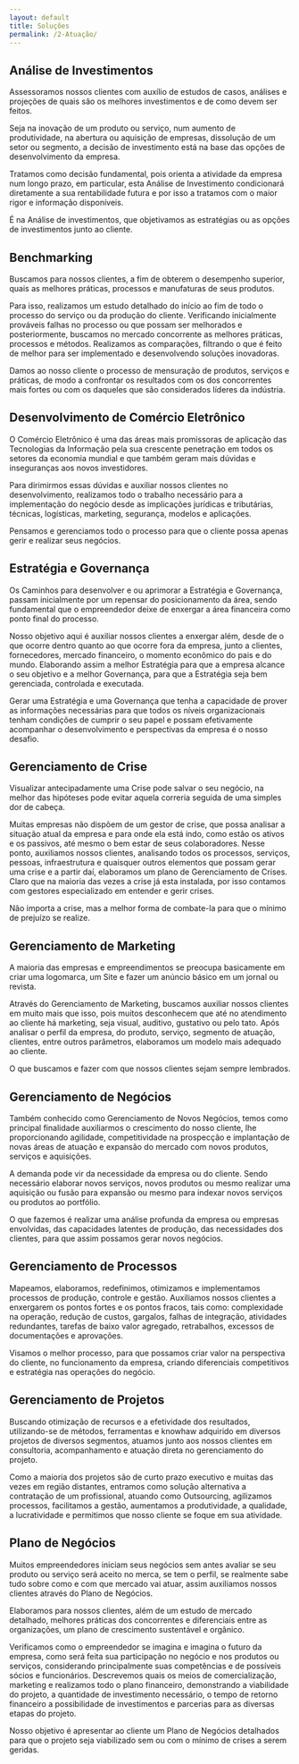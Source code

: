 ```yaml
---
layout: default
title: Soluções
permalink: /2-Atuação/
---
```


## Análise de Investimentos

Assessoramos nossos clientes com auxílio de estudos de casos, análises e projeções de quais são os melhores investimentos e de como devem ser feitos.

Seja na inovação de um produto ou serviço, num aumento de produtividade, na abertura ou aquisição de empresas, dissolução de um setor ou segmento, a decisão de investimento está na base das opções de desenvolvimento da empresa.

Tratamos como decisão fundamental, pois orienta a atividade da empresa num longo prazo, em particular, esta Análise de Investimento condicionará diretamente a sua rentabilidade futura e por isso a tratamos com o maior rigor e informação disponíveis.

É na Análise de investimentos, que objetivamos as estratégias ou as opções de investimentos junto ao cliente.

## Benchmarking

Buscamos para nossos clientes, a fim de obterem o desempenho superior, quais as melhores práticas, processos e manufaturas de seus produtos.

Para isso, realizamos um estudo detalhado do início ao fim de todo o processo do serviço ou da produção do cliente. Verificando inicialmente prováveis falhas no processo ou que possam ser melhorados e posteriormente, buscamos no mercado concorrente as melhores práticas, processos e métodos. Realizamos as comparações, filtrando o que é feito de melhor para ser implementado e desenvolvendo soluções inovadoras.

Damos ao nosso cliente o processo de mensuração de produtos, serviços e práticas, de modo a confrontar os resultados com os dos concorrentes mais fortes ou com os daqueles que são considerados líderes da indústria.

## Desenvolvimento de Comércio Eletrônico

O Comércio Eletrônico é uma das áreas mais promissoras de aplicação das Tecnologias da Informação pela sua crescente penetração em todos os setores da economia mundial e que também geram mais dúvidas e inseguranças aos novos investidores.

Para dirimirmos essas dúvidas e auxiliar nossos clientes no desenvolvimento, realizamos todo o trabalho necessário para a implementação do negócio desde as implicações jurídicas e tributárias, técnicas, logísticas, marketing, segurança, modelos e aplicações.

Pensamos e gerenciamos todo o processo para que o cliente possa apenas gerir e realizar seus negócios.

## Estratégia e Governança

Os Caminhos para desenvolver e ou aprimorar a Estratégia e Governança, passam inicialmente por um repensar do posicionamento da área, sendo fundamental que o empreendedor deixe de enxergar a área financeira como ponto final do processo.

Nosso objetivo aqui é auxiliar nossos clientes a enxergar além, desde de o que ocorre dentro quanto ao que ocorre fora da empresa, junto a clientes, fornecedores, mercado financeiro, o momento econômico do pais e do mundo. Elaborando assim a melhor Estratégia para que a empresa alcance o seu objetivo e a melhor Governança, para que a Estratégia seja bem gerenciada, controlada e executada.

Gerar uma Estratégia e uma Governança que tenha a capacidade de prover as informações necessárias para que todos os níveis organizacionais tenham condições de cumprir o seu papel e possam efetivamente acompanhar o desenvolvimento e perspectivas da empresa é o nosso desafio.

## Gerenciamento de Crise

Visualizar antecipadamente uma Crise pode salvar o seu negócio, na melhor das hipóteses pode evitar aquela correria seguida de uma simples dor de cabeça.

Muitas empresas não dispõem de um gestor de crise, que possa analisar a situação atual da empresa e para onde ela está indo, como estão os ativos e os passivos, até mesmo o bem estar de seus colaboradores. Nesse ponto, auxiliamos nossos clientes, analisando todos os processos, serviços, pessoas, infraestrutura e quaisquer outros elementos que possam gerar uma crise e a partir daí, elaboramos um plano de Gerenciamento de Crises. Claro que na maioria das vezes a crise já esta instalada, por isso contamos com gestores especializado em entender e gerir crises.

Não importa a crise, mas a melhor forma de combate-la para que o mínimo de prejuízo se realize.

## Gerenciamento de Marketing

A maioria das empresas e empreendimentos se preocupa basicamente em criar uma logomarca, um Site e fazer um anúncio básico em um jornal ou revista.

Através do Gerenciamento de Marketing, buscamos auxiliar nossos clientes em muito mais que isso, pois muitos desconhecem que até no atendimento ao cliente há marketing, seja visual, auditivo, gustativo ou pelo tato. Após analisar o perfil da empresa, do produto, serviço, segmento de atuação, clientes, entre outros parâmetros, elaboramos um modelo mais adequado ao cliente.

O que buscamos e fazer com que nossos clientes sejam sempre lembrados.

## Gerenciamento de Negócios

Também conhecido como Gerenciamento de Novos Negócios, temos como principal finalidade auxiliarmos o crescimento do nosso cliente, lhe proporcionando agilidade, competitividade na prospecção e implantação de novas áreas de atuação e expansão do mercado com novos produtos, serviços e aquisições.

A demanda pode vir da necessidade da empresa ou do cliente. Sendo necessário elaborar novos serviços, novos produtos ou mesmo realizar uma aquisição ou fusão para expansão ou mesmo para indexar novos serviços ou produtos ao portfólio.

O que fazemos é realizar uma análise profunda da empresa ou empresas envolvidas, das capacidades latentes de produção, das necessidades dos clientes, para que assim possamos gerar novos negócios.

## Gerenciamento de Processos

Mapeamos, elaboramos, redefinimos, otimizamos e implementamos processos de produção, controle e gestão. Auxiliamos nossos clientes a enxergarem os pontos fortes e os pontos fracos, tais como: complexidade na operação, redução de custos, gargalos, falhas de integração, atividades redundantes, tarefas de baixo valor agregado, retrabalhos, excessos de documentações e aprovações.

Visamos o melhor processo, para que possamos criar valor na perspectiva do cliente, no funcionamento da empresa, criando diferenciais competitivos e estratégia nas operações do negócio.


## Gerenciamento de Projetos

Buscando otimização de recursos e a efetividade dos resultados, utilizando-se de métodos, ferramentas e knowhaw adquirido em diversos projetos de diversos segmentos, atuamos junto aos nossos clientes em consultoria, acompanhamento e atuação direta no gerenciamento do projeto.

Como a maioria dos projetos são de curto prazo executivo e muitas das vezes em região distantes, entramos como solução alternativa a contratação de um profissional, atuando como Outsourcing, agilizamos processos, facilitamos a gestão, aumentamos a produtividade, a qualidade, a lucratividade e permitimos que nosso cliente se foque em sua atividade.


## Plano de Negócios

Muitos empreendedores iniciam seus negócios sem antes avaliar se seu produto ou serviço será aceito no merca, se tem o perfil, se realmente sabe tudo sobre como e com que mercado vai atuar, assim auxiliamos nossos clientes através do Plano de Negócios.

Elaboramos para nossos clientes, além de um estudo de mercado detalhado, melhores práticas dos concorrentes e diferenciais entre as organizações, um plano de crescimento sustentável e orgânico.

Verificamos como o empreendedor se imagina e imagina o futuro da empresa, como será feita sua participação no negócio e nos produtos ou serviços, considerando principalmente suas competências e de possíveis sócios e funcionários. Descrevemos quais os meios de comercialização, marketing e realizamos todo o plano financeiro, demonstrando a viabilidade do projeto, a quantidade de investimento necessário, o tempo de retorno financeiro a possibilidade de investimentos e parcerias para as diversas etapas do projeto.

Nosso objetivo é apresentar ao cliente um Plano de Negócios detalhados para que o projeto seja viabilizado sem ou com o mínimo de crises a serem geridas.

